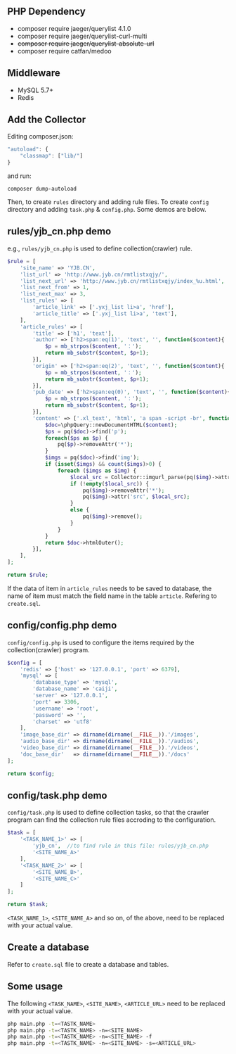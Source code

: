 ## PHP Dependency
* composer require jaeger/querylist 4.1.0
* composer require jaeger/querylist-curl-multi
* ~~composer require jaeger/querylist-absolute-url~~
* composer require catfan/medoo

## Middleware
* MySQL 5.7+
* Redis

## Add the Collector
Editing composer.json:
```javascript
"autoload": {
    "classmap": ["lib/"]
}
```
and run:
```
composer dump-autoload
```

Then, to create  `rules` directory and adding rule files. To create `config` directory and adding `task.php` & `config.php`. Some demos are below.

## rules/yjb_cn.php demo

e.g., `rules/yjb_cn.php` is used to define collection(crawler) rule.

```php
$rule = [
    'site_name' => 'YJB.CN',
    'list_url' => 'http://www.jyb.cn/rmtlistxqjy/',
    'list_next_url' => 'http://www.jyb.cn/rmtlistxqjy/index_%u.html',
    'list_next_from' => 1,
    'list_next_max' => 3,
    'list_rules' => [
        'article_link' => ['.yxj_list li>a', 'href'],
        'article_title' => ['.yxj_list li>a', 'text'],
    ],
    'article_rules' => [
        'title' => ['h1', 'text'],
        'author' => ['h2>span:eq(1)', 'text', '', function($content){
            $p = mb_strpos($content, '：');
            return mb_substr($content, $p+1);
        }],
        'origin' => ['h2>span:eq(2)', 'text', '', function($content){
            $p = mb_strpos($content, '：');
            return mb_substr($content, $p+1);
        }],
        'pub_date' => ['h2>span:eq(0)', 'text', '', function($content){
            $p = mb_strpos($content, '：');
            return mb_substr($content, $p+1);
        }],
        'content' => ['.xl_text', 'html', 'a span -script -br', function($content){
            $doc=\phpQuery::newDocumentHTML($content);
            $ps = pq($doc)->find('p');
            foreach($ps as $p) {
                pq($p)->removeAttr('*');
            }
            $imgs = pq($doc)->find('img');
            if (isset($imgs) && count($imgs)>0) {
                foreach ($imgs as $img) {
                    $local_src = Collector::imgurl_parse(pq($img)->attr('src'));
                    if (!empty($local_src)) {
                        pq($img)->removeAttr('*');
                        pq($img)->attr('src', $local_src);
                    }
                    else {
                        pq($img)->remove();
                    }
                }
            }
            return $doc->htmlOuter();
        }],
    ],
];

return $rule;
```
If the data of item in `article_rules` needs to be saved to database, the name of item must match the field name in the table `article`. Refering to `create.sql`.

## config/config.php demo
`config/config.php` is used to configure the items required by the collection(crawler) program.
```php
$config = [
    'redis' => ['host' => '127.0.0.1', 'port' => 6379],
    'mysql' => [
        'database_type' => 'mysql',
        'database_name' => 'caiji',
        'server' => '127.0.0.1',
        'port' => 3306,
        'username' => 'root',
        'password' => '',
        'charset' => 'utf8'
    ],
    'image_base_dir' => dirname(dirname(__FILE__)).'/images',
    'audio_base_dir' => dirname(dirname(__FILE__)).'/audios',
    'video_base_dir' => dirname(dirname(__FILE__)).'/videos',
    'doc_base_dir'   => dirname(dirname(__FILE__)).'/docs'
];

return $config;
```

## config/task.php demo
`config/task.php` is used to define collection tasks, so that the crawler program can find the collection rule files accroding to the configuration.
```php
$task = [
    '<TASK_NAME_1>' => [
        'yjb_cn',  //to find rule in this file: rules/yjb_cn.php
        '<SITE_NAME_A>'
    ],
    '<TASK_NAME_2>' => [
        '<SITE_NAME_B>',
        '<SITE_NAME_C>'
    ]
];

return $task;
```
`<TASK_NAME_1>`, `<SITE_NAME_A>` and so on, of the above, need to be replaced with your actual value.

## Create a database
Refer to `create.sql` file to create a database and tables.

## Some usage
The following  `<TASK_NAME>`, `<SITE_NAME>`, `<ARTICLE_URL>`  need to be replaced with your actual value.

```bash
php main.php -t=<TASTK_NAME>
php main.php -t=<TASTK_NAME> -n=<SITE_NAME>
php main.php -t=<TASTK_NAME> -n=<SITE_NAME> -f
php main.php -t=<TASTK_NAME> -n=<SITE_NAME> -s=<ARTICLE_URL>
```
